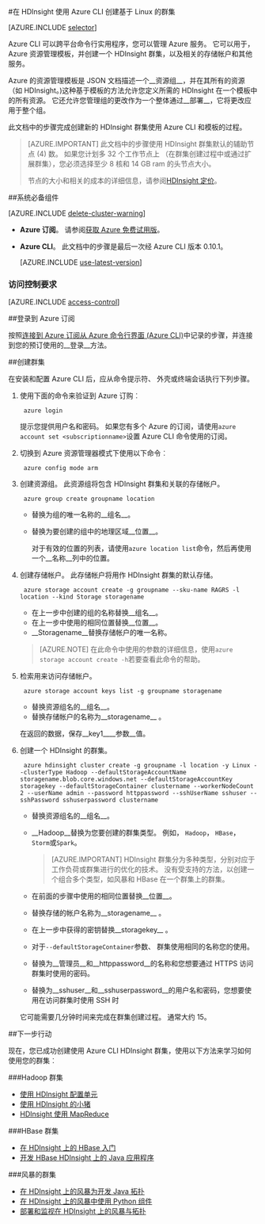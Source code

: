 <properties
    pageTitle="在 Linux 中使用跨平台 Azure CLI 的 HDInsight 上创建 Hadoop，HBase 或风暴的群集 |Microsoft Azure"
    description="了解如何创建基于 Linux 的 HDInsight 群集使用跨平台 Azure CLI、 Azure 资源管理器模板和 Azure REST API。 可以指定群集类型 （Hadoop，HBase 或占领），也可以使用脚本安装自定义组件."
    services="hdinsight"
    documentationCenter=""
    authors="Blackmist"
    manager="jhubbard"
    editor="cgronlun"
    tags="azure-portal"/>

<tags
    ms.service="hdinsight"
    ms.devlang="na"
    ms.topic="article"
    ms.tgt_pltfrm="na"
    ms.workload="big-data"
    ms.date="09/20/2016"
    ms.author="larryfr"/>

#<a name="create-linux-based-clusters-in-hdinsight-using-the-azure-cli"></a>在 HDInsight 使用 Azure CLI 创建基于 Linux 的群集

[AZURE.INCLUDE [selector](../../includes/hdinsight-selector-create-clusters.md)]

Azure CLI 可以跨平台命令行实用程序，您可以管理 Azure 服务。 它可以用于，Azure 资源管理模板，并创建一个 HDInsight 群集，以及相关的存储帐户和其他服务。

Azure 的资源管理模板是 JSON 文档描述一个__资源组__，并在其所有的资源 （如 HDInsight。)这种基于模板的方法允许您定义所需的 HDInsight 在一个模板中的所有资源。 它还允许您管理组的更改作为一个整体通过__部署__，它将更改应用于整个组。

此文档中的步骤完成创建新的 HDInsight 群集使用 Azure CLI 和模板的过程。

> [AZURE.IMPORTANT] 此文档中的步骤使用 HDInsight 群集默认的辅助节点 (4) 数。 如果您计划多 32 个工作节点上 （在群集创建过程中或通过扩展群集），您必须选择至少 8 核和 14 GB ram 的头节点大小。
>
> 节点的大小和相关的成本的详细信息，请参阅[HDInsight 定价](https://azure.microsoft.com/pricing/details/hdinsight/)。

##<a name="prerequisites"></a>系统必备组件

[AZURE.INCLUDE [delete-cluster-warning](../../includes/hdinsight-delete-cluster-warning.md)]

- **Azure 订阅**。 请参阅[获取 Azure 免费试用版](https://azure.microsoft.com/documentation/videos/get-azure-free-trial-for-testing-hadoop-in-hdinsight/)。
- __Azure CLI__。 此文档中的步骤是最后一次经 Azure CLI 版本 0.10.1。

    [AZURE.INCLUDE [use-latest-version](../../includes/hdinsight-use-latest-cli.md)] 


### <a name="access-control-requirements"></a>访问控制要求

[AZURE.INCLUDE [access-control](../../includes/hdinsight-access-control-requirements.md)]

##<a name="log-in-to-your-azure-subscription"></a>登录到 Azure 订阅

按照[连接到 Azure 订阅从 Azure 命令行界面 (Azure CLI)](../xplat-cli-connect.md)中记录的步骤，并连接到您的预订使用的__登录__方法。

##<a name="create-a-cluster"></a>创建群集

在安装和配置 Azure CLI 后，应从命令提示符、 外壳或终端会话执行下列步骤。

1. 使用下面的命令来验证到 Azure 订购︰

        azure login

    提示您提供用户名和密码。 如果您有多个 Azure 的订阅，请使用`azure account set <subscriptionname>`设置 Azure CLI 命令使用的订阅。

3. 切换到 Azure 资源管理器模式下使用以下命令︰

        azure config mode arm

4. 创建资源组。 此资源组将包含 HDInsight 群集和关联的存储帐户。

        azure group create groupname location
        
    * 替换为组的唯一名称的__组名__。 
    * 替换为要创建的组中的地理区域__位置__。 
    
        对于有效的位置的列表，请使用`azure location list`命令，然后再使用一个__名称__列中的位置。

5. 创建存储帐户。 此存储帐户将用作 HDInsight 群集的默认存储。

        azure storage account create -g groupname --sku-name RAGRS -l location --kind Storage storagename
        
     * 在上一步中创建的组的名称替换__组名__。
     * 在上一步中使用的相同位置替换__位置__。 
     * __Storagename__替换存储帐户的唯一名称。
     
     > [AZURE.NOTE] 在此命令中使用的参数的详细信息，使用`azure storage account create -h`若要查看此命令的帮助。

5. 检索用来访问存储帐户。

        azure storage account keys list -g groupname storagename
        
    * 替换资源组名的__组名__。
    * 替换存储帐户的名称为__storagename__ 。
    
    在返回的数据，保存__key1____参数__值。

6. 创建一个 HDInsight 的群集。

        azure hdinsight cluster create -g groupname -l location -y Linux --clusterType Hadoop --defaultStorageAccountName storagename.blob.core.windows.net --defaultStorageAccountKey storagekey --defaultStorageContainer clustername --workerNodeCount 2 --userName admin --password httppassword --sshUserName sshuser --sshPassword sshuserpassword clustername

    * 替换资源组名的__组名__。

    * __Hadoop__替换为您要创建的群集类型。 例如， `Hadoop`， `HBase`，`Storm`或`Spark`。

        > [AZURE.IMPORTANT] HDInsight 群集分为多种类型，分别对应于工作负荷或群集进行的优化的技术。 没有受支持的方法，以创建一个组合多个类型，如风暴和 HBase 在一个群集上的群集。 

    * 在前面的步骤中使用的相同位置替换__位置__。

    * 替换存储的帐户名称为__storagename__ 。

    * 在上一步中获得的密钥替换__storagekey__ 。 

    * 对于`--defaultStorageContainer`参数、 群集使用相同的名称您的使用。

    * 替换为__管理员__和__httppassword__的名称和您想要通过 HTTPS 访问群集时使用的密码。

    * 替换为__sshuser__和__sshuserpassword__的用户名和密码，您想要使用在访问群集时使用 SSH 时

    它可能需要几分钟时间来完成在群集创建过程。 通常大约 15。

##<a name="next-steps"></a>下一步行动

现在，您已成功创建使用 Azure CLI HDInsight 群集，使用以下方法来学习如何使用您的群集︰

###<a name="hadoop-clusters"></a>Hadoop 群集

* [使用 HDInsight 配置单元](hdinsight-use-hive.md)
* [使用 HDInsight 的小猪](hdinsight-use-pig.md)
* [HDInsight 使用 MapReduce](hdinsight-use-mapreduce.md)

###<a name="hbase-clusters"></a>HBase 群集

* [在 HDInsight 上的 HBase 入门](hdinsight-hbase-tutorial-get-started-linux.md)
* [开发 HBase HDInsight 上的 Java 应用程序](hdinsight-hbase-build-java-maven-linux.md)

###<a name="storm-clusters"></a>风暴的群集

* [在 HDInsight 上的风暴为开发 Java 拓扑](hdinsight-storm-develop-java-topology.md)
* [在 HDInsight 上的风暴中使用 Python 组件](hdinsight-storm-develop-python-topology.md)
* [部署和监视在 HDInsight 上的风暴与拓扑](hdinsight-storm-deploy-monitor-topology-linux.md)
